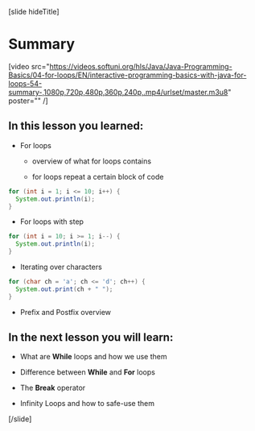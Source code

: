 [slide hideTitle]
# Summary

[video src="https://videos.softuni.org/hls/Java/Java-Programming-Basics/04-for-loops/EN/interactive-programming-basics-with-java-for-loops-54-summary-,1080p,720p,480p,360p,240p,.mp4/urlset/master.m3u8" poster="" /]

## In this lesson you learned: 

- For loops
  
  * overview of what for loops contains

  * for loops repeat a certain block of code

```java live
for (int i = 1; i <= 10; i++) {
  System.out.println(i);
}
```

- For loops with step

``` java
for (int i = 10; i >= 1; i--) {
  System.out.println(i);
}
```

- Iterating over characters

```java live
for (char ch = 'a'; ch <= 'd'; ch++) {
  System.out.print(ch + " ");
}
```

- Prefix and Postfix overview


## In the next lesson you will learn:

- What are **While** loops and how we use them

- Difference between **While** and **For** loops

- The **Break** operator 

- Infinity Loops and how to safe-use them


[/slide]